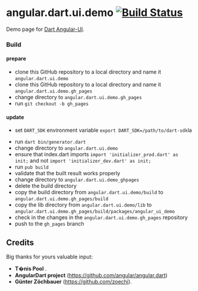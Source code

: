 angular.dart.ui.demo [![Build Status](https://drone.io/github.com/akserg/angular.dart.ui.demo/status.png)](https://drone.io/github.com/akserg/angular.dart.ui.demo/latest)
====================

Demo page for [Dart Angular-UI](https://github.com/akserg/angular.dart.ui).

### Build

#### prepare

- clone this GitHub repository to a local directory and name it `angular.dart.ui.demo`
- clone this GitHub repository to a local directory and name it `angular.dart.ui.demo.gh_pages`
- change directory to `angular.dart.ui.demo.gh_pages`
- run `git checkout -b gh_pages`

#### update

- set `DART_SDK` environment variable `export DART_SDK=/path/to/dart-sdk`la 
<!-- - change  directory to `angular.dart.ui.demo/bin` -->
- run `dart bin/generator.dart`
- change directory to `angular.dart.ui.demo`
- ensure that index.dart imports `import 'initializer_prod.dart' as init;` and not `import 'initializer_dev.dart' as init;`
- run `pub build`
- validate that the built result works properly
- change directory to `angular.dart.ui.demo_ghpages`
- delete the build directory
- copy the build directory from `angular.dart.ui.demo/build` to `angular.dart.ui.demo.gh_pages/build`
- copy the lib directory from `angular.dart.ui.demo/lib` to `angular.dart.ui.demo.gh_pages/build/packages/angular_ui_demo`
- check in the changes in the `angular.dart.ui.demo.gh_pages` repository
- push to the `gh_pages` branch

## Credits
Big thanks for yours valuable input:
- **T�nis Pool** [](https://github.com/poolik).
- **AngularDart project** (https://github.com/angular/angular.dart)
- **Günter Zöchbauer** (https://github.com/zoechi).

